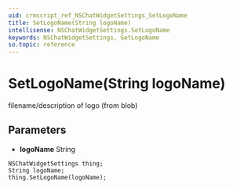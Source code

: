 ```yaml
---
uid: crmscript_ref_NSChatWidgetSettings_SetLogoName
title: SetLogoName(String logoName)
intellisense: NSChatWidgetSettings.SetLogoName
keywords: NSChatWidgetSettings, GetLogoName
so.topic: reference
---
```


# SetLogoName(String logoName)

filename/description of logo (from blob)

## Parameters

* **logoName** String

```crmscript
NSChatWidgetSettings thing;
String logoName;
thing.SetLogoName(logoName);
```

